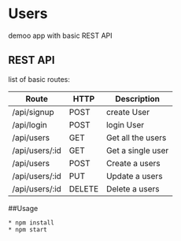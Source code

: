 # Users
demoo app with basic REST API

## REST API

list of basic routes:

Route | HTTP | Description
------------ | ------------- | -------------
/api/signup | POST | create User
/api/login | POST | login User
/api/users | GET | Get all the users
/api/users/:id | GET | Get a single user
/api/users | POST | Create a users
/api/users/:id | PUT | Update a users
/api/users/:id | DELETE | Delete a users

##Usage
```
* npm install
* npm start
```
